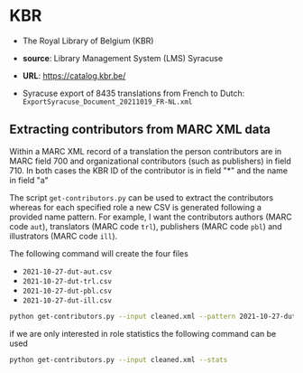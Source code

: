 # KBR

* The Royal Library of Belgium (KBR)
* **source**: Library Management System (LMS) Syracuse
* **URL**: https://catalog.kbr.be/


* Syracuse export of 8435 translations from French to Dutch: `ExportSyracuse_Document_20211019_FR-NL.xml`

## Extracting contributors from MARC XML data

Within a MARC XML record of a translation the person contributors are in MARC field 700 and organizational contributors (such as publishers) in field 710.
In both cases the KBR ID of the contributor is in field "\*" and the name in field "a"

The script `get-contributors.py` can be used to extract the contributors whereas for each specified role a new CSV is generated following a provided name pattern.
For example, I want the contributors authors (MARC code `aut`), translators (MARC code `trl`), publishers (MARC code `pbl`) and illustrators (MARC code `ill`).

The following command will create the four files

* `2021-10-27-dut-aut.csv`
* `2021-10-27-dut-trl.csv`
* `2021-10-27-dut-pbl.csv`
* `2021-10-27-dut-ill.csv`

```bash
python get-contributors.py --input cleaned.xml --pattern 2021-10-27-dut --role pbl --role trl --role ill --role aut
```

if we are only interested in role statistics the following command can be used

```bash
python get-contributors.py --input cleaned.xml --stats
```
